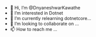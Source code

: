 - 👋 Hi, I’m @DnyaneshwarKawathe
- 👀 I’m interested in Dotnet
- 🌱 I’m currently relearning dotnetcore...
- 💞️ I’m looking to collaborate on ...
- 📫 How to reach me ...

<!---
dkawathe/dkawathe is a ✨ special ✨ repository because its `README.md` (this file) appears on your GitHub profile.
You can click the Preview link to take a look at your changes.
--->
